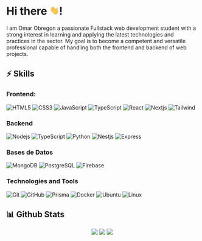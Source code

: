 # Hi there <img src="./assets/wave.gif" width="25">!

I am Omar Obregon a passionate Fullstack web development student with a strong interest in learning and applying the latest technologies and practices in the sector. My goal is to become a competent and versatile professional capable of handling both the frontend and backend of web projects.

###

## ⚡ Skills

### Frontend:

![HTML5](https://img.shields.io/badge/-HTML5-30284c?style=flat-square&logo=html5&logoColor=white)
![CSS3](https://img.shields.io/badge/-CSS3-30284c?style=flat-square&logo=css3)
![JavaScript](https://img.shields.io/badge/-JavaScript-30284c?style=flat-square&logo=javascript)
![TypeScript](https://img.shields.io/badge/-TypeScript-30284c?style=flat-square&logo=typescript)
![React](https://img.shields.io/badge/-React-30284c?style=flat-square&logo=react)
![Nextjs](https://img.shields.io/badge/-Nextjs-30284c?style=flat-square&logo=next.js)
![Tailwind](https://img.shields.io/badge/-Tailwind-30284c?style=flat-square&logo=tailwindcss)

### Backend

![Nodejs](https://img.shields.io/badge/-Nodejs-30284c?style=flat-square&logo=Node.js)
![TypeScript](https://img.shields.io/badge/-TypeScript-30284c?style=flat-square&logo=typescript)
![Python](https://img.shields.io/badge/-Python-30284c?style=flat-square&logo=Python)
![Nestjs](https://img.shields.io/badge/-Nestjs-30284c?style=flat-square&logo=Nestjs)
![Express](https://img.shields.io/badge/-Express-30284c?style=flat-square&logo=express)

### Bases de Datos

![MongoDB](https://img.shields.io/badge/-MongoDB-30284c?style=flat-square&logo=mongodb)
![PostgreSQL](https://img.shields.io/badge/-PostgreSQL-30284c?style=flat-square&logo=postgresql)
![Firebase](https://img.shields.io/badge/-Firebase-30284c?style=flat-square&logo=firebase)

### Technologies and Tools

![Git](https://img.shields.io/badge/-Git-30284c?style=flat-square&logo=git)
![GitHub](https://img.shields.io/badge/-GitHub-30284c?style=flat-square&logo=github)
![Prisma](https://img.shields.io/badge/-Prisma-30284c?style=flat-square&logo=prisma)
![Docker](https://img.shields.io/badge/-Docker-30284c?style=flat-square&logo=docker)
![Ubuntu](https://img.shields.io/badge/-Ubuntu-30284c?style=flat-square&logo=ubuntu)
![Linux](https://img.shields.io/badge/-Linux-30284c?style=flat-square&logo=linux)

## 📊 Github Stats

<div align="center" >
    <img height="180em" src="https://github-readme-stats.vercel.app/api?username=Obrn544&show_icons=true&theme=tokyonight&include_all_commits=true&count_private=true"/>
    <img height="180em" src="https://github-readme-stats.vercel.app/api/top-langs/?username=Obrn544&layout=compact&langs_count=7&theme=tokyonight"/>
    <img height="180em" src="https://github-readme-streak-stats.herokuapp.com/?user=Obrn544&theme=tokyonight"/>
</div>
